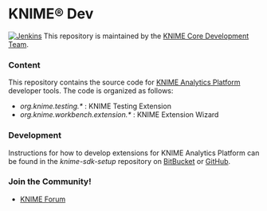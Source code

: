 # KNIME® Dev

[![Jenkins](https://jenkins.knime.com/buildStatus/icon?job=knime-dev%2Fmaster)](https://jenkins.knime.com/job/knime-dev/job/master/)
This repository is maintained by the [KNIME Core Development Team](mailto:ap-core@knime.com).

### Content
This repository contains the source code for [KNIME Analytics Platform](http://www.knime.com) developer tools. The code is organized as follows:

* _org.knime.testing.*_ : KNIME Testing Extension
* _org.knime.workbench.extension.*_ : KNIME Extension Wizard

### Development
Instructions for how to develop extensions for KNIME Analytics Platform can be found in the _knime-sdk-setup_ repository on [BitBucket](https://bitbucket.org/KNIME/knime-sdk-setup) or [GitHub](http://github.com/knime/knime-sdk-setup).

### Join the Community!
* [KNIME Forum](https://tech.knime.org/forum)
